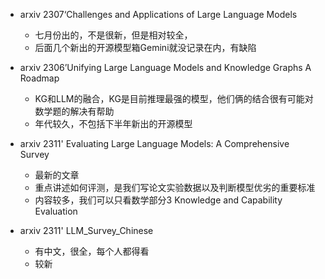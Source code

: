 
+ arxiv 2307‘Challenges and Applications of Large Language Models
	+ 七月份出的，不是很新，但是相对较全，
	+ 后面几个新出的开源模型箱Gemini就没记录在内，有缺陷

+ arxiv 2306’Unifying Large Language Models and Knowledge Graphs A Roadmap
	+ KG和LLM的融合，KG是目前推理最强的模型，他们俩的结合很有可能对数学题的解决有帮助
	+ 年代较久，不包括下半年新出的开源模型

+ arxiv 2311'  Evaluating Large Language Models: A Comprehensive Survey
	+ 最新的文章  
	+ 重点讲述如何评测，是我们写论文实验数据以及判断模型优劣的重要标准
	+ 内容较多，我们可以只看数学部分3 Knowledge and Capability Evaluation 

+ arxiv 2311' LLM_Survey_Chinese
	+ 有中文，很全，每个人都得看
	+ 较新
